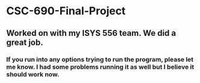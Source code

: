 # CSC-690-Final-Project
## Worked on with my ISYS 556 team. We did a great job.
### If you run into any options trying to run the program, please let me know. I had some problems running it as well but I believe it should work now.
